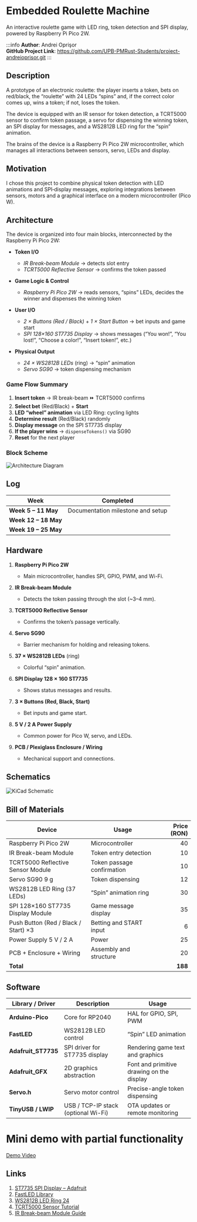 # Embedded Roulette Machine  
An interactive roulette game with LED ring, token detection and SPI display, powered by Raspberry Pi Pico 2W.

:::info
**Author**: Andrei Oprişor \
**GitHub Project Link**: https://github.com/UPB-PMRust-Students/proiect-andreioprisor.git 
:::

## Description  
A prototype of an electronic roulette: the player inserts a token, bets on red/black, the “roulette” with 24 LEDs “spins” and, if the correct color comes up, wins a token; if not, loses the token.

The device is equipped with an IR sensor for token detection, a TCRT5000 sensor to confirm token passage, a servo for dispensing the winning token, an SPI display for messages, and a WS2812B LED ring for the “spin” animation.

The brains of the device is a Raspberry Pi Pico 2W microcontroller, which manages all interactions between sensors, servo, LEDs and display.

## Motivation  
I chose this project to combine physical token detection with LED animations and SPI‐display messages, exploring integrations between sensors, motors and a graphical interface on a modern microcontroller (Pico W).

## Architecture  
The device is organized into four main blocks, interconnected by the Raspberry Pi Pico 2W:

- **Token I/O**  
  - *IR Break-beam Module* → detects slot entry  
  - *TCRT5000 Reflective Sensor* → confirms the token passed

- **Game Logic & Control**  
  - *Raspberry Pi Pico 2W* → reads sensors, “spins” LEDs, decides the winner and dispenses the winning token

- **User I/O**  
  - *2 × Buttons (Red / Black)* + *1 × Start Button* → bet inputs and game start  
  - *SPI 128×160 ST7735 Display* → shows messages (“You won!”, “You lost!”, “Choose a color!”, “Insert token!”, etc.)

- **Physical Output**  
  - *24 × WS2812B LEDs* (ring) → “spin” animation  
  - *Servo SG90* → token dispensing mechanism

### Game Flow Summary  
1. **Insert token** → IR break-beam ⏩ TCRT5000 confirms  
2. **Select bet** (Red/Black) + **Start**  
3. **LED “wheel” animation** via LED Ring: cycling lights  
4. **Determine result** (Red/Black) randomly  
5. **Display message** on the SPI ST7735 display  
6. **If the player wins** → `dispenseTokens()` via SG90  
7. **Reset** for the next player  

### Block Scheme  
![Architecture Diagram](architecture.webp)

## Log

| Week               | Completed                                                     |
|--------------------|---------------------------------------------------------------|
| **Week 5 – 11 May**   | Documentation milestone and setup            |
| **Week 12 – 18 May**  | |
| **Week 19 – 25 May**  |  |

## Hardware

1. **Raspberry Pi Pico 2W**  
   - Main microcontroller, handles SPI, GPIO, PWM, and Wi-Fi.

2. **IR Break-beam Module**  
   - Detects the token passing through the slot (~3–4 mm).

3. **TCRT5000 Reflective Sensor**  
   - Confirms the token’s passage vertically.

4. **Servo SG90**  
   - Barrier mechanism for holding and releasing tokens.

5. **37 × WS2812B LEDs** (ring)  
   - Colorful “spin” animation.

6. **SPI Display 128 × 160 ST7735**  
   - Shows status messages and results.

7. **3 × Buttons (Red, Black, Start)**  
   - Bet inputs and game start.

8. **5 V / 2 A Power Supply**  
   - Common power for Pico W, servo, and LEDs.

9. **PCB / Plexiglass Enclosure / Wiring**  
   - Mechanical support and connections.

## Schematics

![KiCad Schematic](kicad.webp)

## Bill of Materials

| Device                                | Usage                             | Price (RON) |
|---------------------------------------|-----------------------------------|------------:|
| Raspberry Pi Pico 2W                  | Microcontroller                   |         40  |
| IR Break-beam Module                  | Token entry detection             |         10  |
| TCRT5000 Reflective Sensor Module     | Token passage confirmation        |         10  |
| Servo SG90 9 g                        | Token dispensing                  |         12  |
| WS2812B LED Ring (37 LEDs)            | “Spin” animation ring             |         30  |
| SPI 128×160 ST7735 Display Module     | Game message display              |         35  |
| Push Button (Red / Black / Start) ×3  | Betting and START input           |          6  |
| Power Supply 5 V / 2 A                | Power                                |       25  |
| PCB + Enclosure + Wiring              | Assembly and structure            |       20  |
| **Total**                             |                                   |    **188**  |

## Software

| Library / Driver       | Description                                   | Usage                                         |
|------------------------|-----------------------------------------------|-----------------------------------------------|
| **Arduino-Pico**       | Core for RP2040                               | HAL for GPIO, SPI, PWM                        |
| **FastLED**            | WS2812B LED control                           | “Spin” LED animation                          |
| **Adafruit_ST7735**    | SPI driver for ST7735 display                  | Rendering game text and graphics              |
| **Adafruit_GFX**       | 2D graphics abstraction                       | Font and primitive drawing on the display     |
| **Servo.h**            | Servo motor control                           | Precise-angle token dispensing                |
| **TinyUSB / LWIP**     | USB / TCP-IP stack (optional Wi-Fi)            | OTA updates or remote monitoring              |

# Mini demo with partial functionality
[Demo Video](https://youtube.com/shorts/QZaFL6a15M0?si=qJom5lArtQCwAinu)

## Links

1. [ST7735 SPI Display – Adafruit](https://www.adafruit.com/product/358)  
2. [FastLED Library](https://github.com/FastLED/FastLED)  
3. [WS2812B LED Ring 24](https://docs.adafruit.com/adafruit-neopixel-uberguide)  
4. [TCRT5000 Sensor Tutorial](https://lastminuteengineers.com/tcrt5000-arduino-tutorial/)  
5. [IR Break-beam Module Guide](https://learn.sparkfun.com/tutorials/photointerrupter-hookup-guide)  